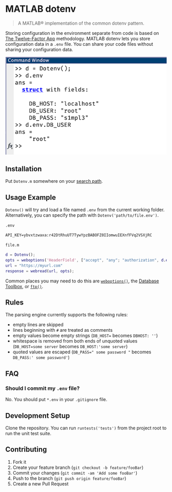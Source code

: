 # MATLAB dotenv
> A MATLAB&reg; implementation of the common dotenv pattern. 

Storing configuration in the environment separate from code is based on [The Twelve-Factor App](https://12factor.net/config) methodology. MATLAB dotenv lets you store configuration data in a `.env` file. You can share your code files without sharing your configuration data.

![screenshot](config/dotenv-screenshot.png "MATLAB Screenshot")

## Installation
Put `Dotenv.m` somewhere on your [search path](https://www.mathworks.com/help/matlab/ref/path.html).

## Usage Example
`Dotenv()` will try and load a file named `.env` from the current working folder. Alternatively, you can specify the path with `Dotenv('path/to/file.env')`.

`.env`
```text
API_KEY=ybvxtzwaxa:r42DtRhuUT7TywYpzBABOFZ0IIomwuIEXnfFVq2VSXjRC
```

`file.m`
```matlab
d = Dotenv();
opts = weboptions('HeaderField', ["accept", "any"; "authorization", d.env.API_KEY])
url = "https://myurl.com"
response = webread(url, opts);
```
Common places you may need to do this are [`weboptions()`](https://www.mathworks.com/help/matlab/ref/weboptions.html), the [Database Toolbox](https://www.mathworks.com/help/database/ug/database.odbc.connection.html), or [`ftp()`](https://www.mathworks.com/help/matlab/ref/ftp.html).

## Rules
The parsing engine currently supports the following rules:
* empty lines are skipped
* lines beginning with `#` are treated as comments
* empty values become empty strings (`DB_HOST=` becomes `DBHOST: ''`)
* whitespace is removed from both ends of unquoted values (`DB_HOST=some server` becomes `DB_HOST:'some server`)
* quoted values are escaped (`DB_PASS=" some password "` becomes `DB_PASS:' some password'`)

## FAQ
### Should I commit my `.env` file?
No. You should put `*.env` in your `.gitignore` file.

## Development Setup
Clone the repository. You can run `runtests('tests')` from the project root to run the unit test suite.

## Contributing
1. Fork it
2. Create your feature branch (`git checkout -b feature/fooBar`)
3. Commit your changes (`git commit -am 'Add some fooBar'`)
4. Push to the branch (`git push origin feature/fooBar`)
5. Create a new Pull Request